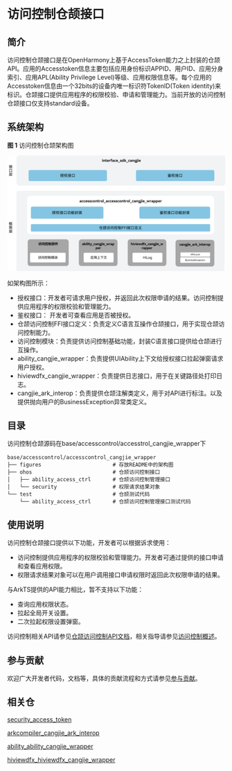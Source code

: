 # 访问控制仓颉接口

## 简介

访问控制仓颉接口是在OpenHarmony上基于AccessToken能力之上封装的仓颉API。应用的Accesstoken信息主要包括应用身份标识APPID、用户ID、应用分身索引、应用APL(Ability Privilege Level)等级、应用权限信息等。每个应用的Accesstoken信息由一个32bits的设备内唯一标识符TokenID(Token identity)来标识。仓颉接口提供应用程序的权限校验、申请和管理能力。当前开放的访问控制仓颉接口仅支持standard设备。

## 系统架构

**图 1** 访问控制仓颉架构图

![访问控制仓颉架构图](figures/accesscontrol_cangjie_wrapper_architecture.png)

如架构图所示：

- 授权接口：开发者可请求用户授权，并返回此次权限申请的结果。访问控制提供应用程序的权限校验和管理能力。
- 鉴权接口： 开发者可查看应用是否被授权。
- 仓颉访问控制FFI接口定义：负责定义C语言互操作仓颉接口，用于实现仓颉访问控制能力。
- 访问控制模块：负责提供访问控制基础功能，封装C语言接口提供给仓颉进行互操作。
- ability_cangjie_wrapper：负责提供UIAbility上下文给授权接口拉起弹窗请求用户授权。
- hiviewdfx_cangjie_wrapper：负责提供日志接口，用于在关键路径处打印日志。
- cangjie_ark_interop：负责提供仓颉注解类定义，用于对API进行标注。以及提供抛向用户的BusinessException异常类定义。

## 目录

访问控制仓颉源码在base/accesscontrol/accesstrol_cangjie_wrapper下

```
base/accesscontrol/accesscontrol_cangjie_wrapper
├── figures                       # 存放README中的架构图
├── ohos                          # 仓颉访问控制接口
│   ├── ability_access_ctrl       # 仓颉访问控制管理接口
│   └── security                  # 权限请求结果对象
└── test                          # 仓颉测试代码
    └── ability_access_ctrl       # 仓颉访问控制管理接口测试代码
```


## 使用说明

访问控制仓颉接口提供以下功能，开发者可以根据诉求使用：

  - 访问控制提供应用程序的权限校验和管理能力。开发者可通过提供的接口申请和查看应用权限。
  - 权限请求结果对象可以在用户调用接口申请权限时返回此次权限申请的结果。


与ArkTS提供的API能力相比，暂不支持以下功能：

  - 查询应用权限状态。
  - 拉起全局开关设置。
  - 二次拉起权限设置弹窗。


访问控制相关API请参见[仓颉访问控制API文档](https://gitcode.com/openharmony-sig/arkcompiler_cangjie_ark_interop/blob/master/doc/API_Reference/source_zh_cn/apis/AbilityKit/cj-apis-ability_access_ctrl.md)，相关指导请参见[访问控制概述](https://gitcode.com/openharmony-sig/arkcompiler_cangjie_ark_interop/blob/master/doc/Dev_Guide/source_zh_cn/security/AccessToken/cj-access-token-overview.md)。

## 参与贡献

欢迎广大开发者代码，文档等，具体的贡献流程和方式请参见[参与贡献](https://gitcode.com/openharmony/docs/blob/master/zh-cn/contribute/%E5%8F%82%E4%B8%8E%E8%B4%A1%E7%8C%AE.md)。

## 相关仓

[security_access_token](https://gitcode.com/openharmony/security_access_token)

[arkcompiler_cangjie_ark_interop](https://gitcode.com/openharmony-sig/arkcompiler_cangjie_ark_interop)

[ability_ability_cangjie_wrapper](https://gitcode.com/openharmony-sig/ability_ability_cangjie_wrapper)

[hiviewdfx_hiviewdfx_cangjie_wrapper](https://gitcode.com/openharmony-sig/hiviewdfx_hiviewdfx_cangjie_wrapper)
